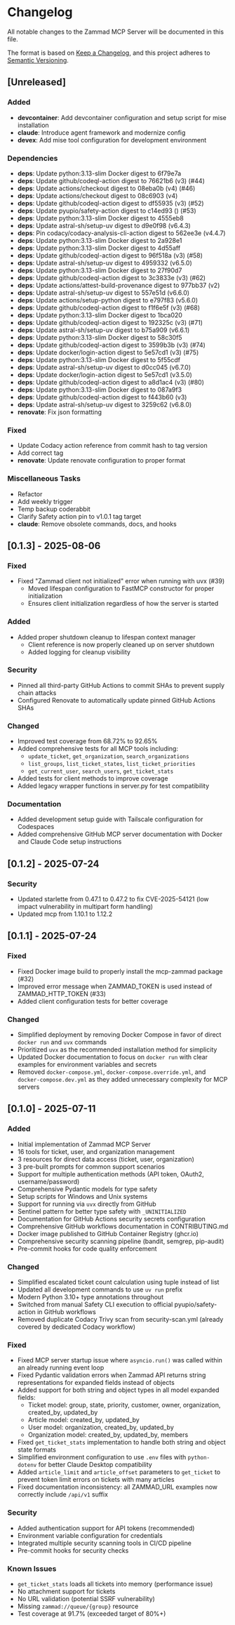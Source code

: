 # Changelog

All notable changes to the Zammad MCP Server will be documented in this file.

The format is based on [Keep a Changelog](https://keepachangelog.com/en/1.0.0/),
and this project adheres to [Semantic Versioning](https://semver.org/spec/v2.0.0.html).

## [Unreleased]

### Added

- **devcontainer**: Add devcontainer configuration and setup script for mise installation
- **claude**: Introduce agent framework and modernize config
- **devex**: Add mise tool configuration for development environment

### Dependencies

- **deps**: Update python:3.13-slim Docker digest to 6f79e7a
- **deps**: Update github/codeql-action digest to 76621b6 (v3) (#44)
- **deps**: Update actions/checkout digest to 08eba0b (v4) (#46)
- **deps**: Update actions/checkout digest to 08c6903 (v4)
- **deps**: Update github/codeql-action digest to df55935 (v3) (#52)
- **deps**: Update pyupio/safety-action digest to c14ed93 () (#53)
- **deps**: Update python:3.13-slim Docker digest to 4555eb8
- **deps**: Update astral-sh/setup-uv digest to d9e0f98 (v6.4.3)
- **deps**: Pin codacy/codacy-analysis-cli-action digest to 562ee3e (v4.4.7)
- **deps**: Update python:3.13-slim Docker digest to 2a928e1
- **deps**: Update python:3.13-slim Docker digest to 4d55aff
- **deps**: Update github/codeql-action digest to 96f518a (v3) (#58)
- **deps**: Update astral-sh/setup-uv digest to 4959332 (v6.5.0)
- **deps**: Update python:3.13-slim Docker digest to 27f90d7
- **deps**: Update github/codeql-action digest to 3c3833e (v3) (#62)
- **deps**: Update actions/attest-build-provenance digest to 977bb37 (v2)
- **deps**: Update astral-sh/setup-uv digest to 557e51d (v6.6.0)
- **deps**: Update actions/setup-python digest to e797f83 (v5.6.0)
- **deps**: Update github/codeql-action digest to f1f6e5f (v3) (#68)
- **deps**: Update python:3.13-slim Docker digest to 1bca020
- **deps**: Update github/codeql-action digest to 192325c (v3) (#71)
- **deps**: Update astral-sh/setup-uv digest to b75a909 (v6.6.1)
- **deps**: Update python:3.13-slim Docker digest to 58c30f5
- **deps**: Update github/codeql-action digest to 3599b3b (v3) (#74)
- **deps**: Update docker/login-action digest to 5e57cd1 (v3) (#75)
- **deps**: Update python:3.13-slim Docker digest to 5f55cdf
- **deps**: Update astral-sh/setup-uv digest to d0cc045 (v6.7.0)
- **deps**: Update docker/login-action digest to 5e57cd1 (v3.5.0)
- **deps**: Update github/codeql-action digest to a8d1ac4 (v3) (#80)
- **deps**: Update python:3.13-slim Docker digest to 087a9f3
- **deps**: Update github/codeql-action digest to f443b60 (v3)
- **deps**: Update astral-sh/setup-uv digest to 3259c62 (v6.8.0)
- **renovate**: Fix json formatting

### Fixed

- Update Codacy action reference from commit hash to tag version
- Add correct tag
- **renovate**: Update renovate configuration to proper format

### Miscellaneous Tasks

- Refactor
- Add weekly trigger
- Temp backup coderabbit
- Clarify Safety action pin to v1.0.1 tag target
- **claude**: Remove obsolete commands, docs, and hooks

<!-- generated by git-cliff -->

## [0.1.3] - 2025-08-06

### Fixed

- Fixed "Zammad client not initialized" error when running with uvx (#39)
  - Moved lifespan configuration to FastMCP constructor for proper initialization
  - Ensures client initialization regardless of how the server is started

### Added

- Added proper shutdown cleanup to lifespan context manager
  - Client reference is now properly cleaned up on server shutdown
  - Added logging for cleanup visibility

### Security

- Pinned all third-party GitHub Actions to commit SHAs to prevent supply chain attacks
- Configured Renovate to automatically update pinned GitHub Actions SHAs

### Changed

- Improved test coverage from 68.72% to 92.65%
- Added comprehensive tests for all MCP tools including:
  - `update_ticket`, `get_organization`, `search_organizations`
  - `list_groups`, `list_ticket_states`, `list_ticket_priorities`
  - `get_current_user`, `search_users`, `get_ticket_stats`
- Added tests for client methods to improve coverage
- Added legacy wrapper functions in server.py for test compatibility

### Documentation

- Added development setup guide with Tailscale configuration for Codespaces
- Added comprehensive GitHub MCP server documentation with Docker and Claude Code setup instructions

## [0.1.2] - 2025-07-24

### Security

- Updated starlette from 0.47.1 to 0.47.2 to fix CVE-2025-54121 (low impact vulnerability in multipart form handling)
- Updated mcp from 1.10.1 to 1.12.2

## [0.1.1] - 2025-07-24

### Fixed

- Fixed Docker image build to properly install the mcp-zammad package (#32)
- Improved error message when ZAMMAD_TOKEN is used instead of ZAMMAD_HTTP_TOKEN (#33)
- Added client configuration tests for better coverage

### Changed

- Simplified deployment by removing Docker Compose in favor of direct `docker run` and `uvx` commands
- Prioritized `uvx` as the recommended installation method for simplicity
- Updated Docker documentation to focus on `docker run` with clear examples for environment variables and secrets
- Removed `docker-compose.yml`, `docker-compose.override.yml`, and `docker-compose.dev.yml` as they added unnecessary complexity for MCP servers

## [0.1.0] - 2025-07-11

### Added

- Initial implementation of Zammad MCP Server
- 16 tools for ticket, user, and organization management
- 3 resources for direct data access (ticket, user, organization)
- 3 pre-built prompts for common support scenarios
- Support for multiple authentication methods (API token, OAuth2, username/password)
- Comprehensive Pydantic models for type safety
- Setup scripts for Windows and Unix systems
- Support for running via `uvx` directly from GitHub
- Sentinel pattern for better type safety with `_UNINITIALIZED`
- Documentation for GitHub Actions security secrets configuration
- Comprehensive GitHub workflows documentation in CONTRIBUTING.md
- Docker image published to GitHub Container Registry (ghcr.io)
- Comprehensive security scanning pipeline (bandit, semgrep, pip-audit)
- Pre-commit hooks for code quality enforcement

### Changed

- Simplified escalated ticket count calculation using tuple instead of list
- Updated all development commands to use `uv run` prefix
- Modern Python 3.10+ type annotations throughout
- Switched from manual Safety CLI execution to official pyupio/safety-action in GitHub workflows
- Removed duplicate Codacy Trivy scan from security-scan.yml (already covered by dedicated Codacy workflow)

### Fixed

- Fixed MCP server startup issue where `asyncio.run()` was called within an already running event loop
- Fixed Pydantic validation errors when Zammad API returns string representations for expanded fields instead of objects
- Added support for both string and object types in all model expanded fields:
  - Ticket model: group, state, priority, customer, owner, organization, created_by, updated_by
  - Article model: created_by, updated_by
  - User model: organization, created_by, updated_by
  - Organization model: created_by, updated_by, members
- Fixed `get_ticket_stats` implementation to handle both string and object state formats
- Simplified environment configuration to use `.env` files with `python-dotenv` for better Claude Desktop compatibility
- Added `article_limit` and `article_offset` parameters to `get_ticket` to prevent token limit errors on tickets with many articles
- Fixed documentation inconsistency: all ZAMMAD_URL examples now correctly include `/api/v1` suffix

### Security

- Added authentication support for API tokens (recommended)
- Environment variable configuration for credentials
- Integrated multiple security scanning tools in CI/CD pipeline
- Pre-commit hooks for security checks

### Known Issues

- `get_ticket_stats` loads all tickets into memory (performance issue)
- No attachment support for tickets
- No URL validation (potential SSRF vulnerability)
- Missing `zammad://queue/{group}` resource
- Test coverage at 91.7% (exceeded target of 80%+)
